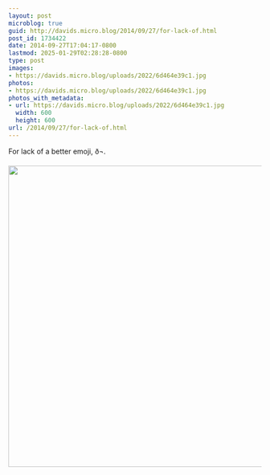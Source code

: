 ```yaml
---
layout: post
microblog: true
guid: http://davids.micro.blog/2014/09/27/for-lack-of.html
post_id: 1734422
date: 2014-09-27T17:04:17-0800
lastmod: 2025-01-29T02:28:28-0800
type: post
images:
- https://davids.micro.blog/uploads/2022/6d464e39c1.jpg
photos:
- https://davids.micro.blog/uploads/2022/6d464e39c1.jpg
photos_with_metadata:
- url: https://davids.micro.blog/uploads/2022/6d464e39c1.jpg
  width: 600
  height: 600
url: /2014/09/27/for-lack-of.html
---
```

For lack of a better emoji, ð¬.

<img src="/uploads/2022/6d464e39c1.jpg" width="600" height="600" alt="">
